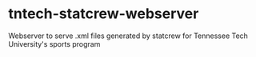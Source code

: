 # tntech-statcrew-webserver
Webserver to serve .xml files generated by statcrew for Tennessee Tech University's sports program
